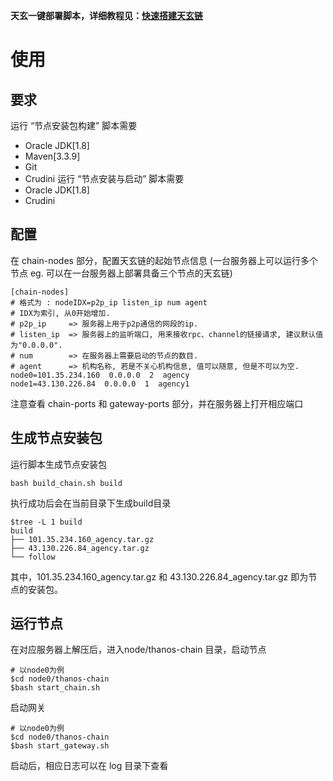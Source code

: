 **天玄一键部署脚本，详细教程见：[快速搭建天玄链](https://tianxuan.blockchain.163.com/quick-start/depoly-tianxaun-chain/)**
# 使用
## 要求
运行 “节点安装包构建” 脚本需要
- Oracle JDK[1.8]
- Maven[3.3.9]
- Git
- Crudini
运行 “节点安装与启动” 脚本需要
- Oracle JDK[1.8]
- Crudini

## 配置
在 chain-nodes 部分，配置天玄链的起始节点信息 (一台服务器上可以运行多个节点 eg. 可以在一台服务器上部署具备三个节点的天玄链)
```
[chain-nodes]
# 格式为 : nodeIDX=p2p_ip listen_ip num agent
# IDX为索引, 从0开始增加.
# p2p_ip     => 服务器上用于p2p通信的网段的ip.
# listen_ip  => 服务器上的监听端口, 用来接收rpc、channel的链接请求, 建议默认值为"0.0.0.0".
# num        => 在服务器上需要启动的节点的数目.
# agent      => 机构名称, 若是不关心机构信息, 值可以随意, 但是不可以为空.
node0=101.35.234.160  0.0.0.0  2  agency
node1=43.130.226.84  0.0.0.0  1  agency1
```
注意查看 chain-ports 和 gateway-ports 部分，并在服务器上打开相应端口

## 生成节点安装包
运行脚本生成节点安装包
```
bash build_chain.sh build
```
执行成功后会在当前目录下生成build目录
```
$tree -L 1 build
build
├── 101.35.234.160_agency.tar.gz
├── 43.130.226.84_agency.tar.gz
└── follow
```
其中，101.35.234.160_agency.tar.gz 和 43.130.226.84_agency.tar.gz 即为节点的安装包。

## 运行节点
在对应服务器上解压后，进入node/thanos-chain 目录，启动节点
```
# 以node0为例
$cd node0/thanos-chain
$bash start_chain.sh
```
启动网关
```
# 以node0为例
$cd node0/thanos-chain
$bash start_gateway.sh
```
启动后，相应日志可以在 log 目录下查看
